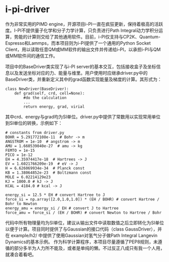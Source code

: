 # i-pi-driver

作为非常实用的PIMD engine，开源项目i-PI一直在疯狂更新，保持着极高的活跃度。I-PI不提供量子化学和分子力学计算，只负责进行Path Integral动力学积分运算，势能的计算则交给了其他通用软件。目前，i-PI仅支持与CP2K、Quantum-Espresso和Lammps，而本项目则为i-PI提供了一个通用的Python Socket Client，用以读取任意QM或MM软件的输出文件并传递给i-PI，以承担i-PI与QM或MM软件间的通信工作。

项目中的BaseDriver类实现了与i-PI server的基本交互，包括接收盒子及坐标信息以及发送坐标对应的力、能量与维里。用户使用时应继承driver.py中的BaseDriver类，并重新定义其中的grad函数实现能量及梯度的计算。其形式为：
```
class NewDriver(BaseDriver):
    def grad(self, crd, cell=None):
        #do the calculation
        ...
        return energy, grad, virial
```

其中crd、energy与grad均为SI单位。driver.py中提供了常数用以实现常用单位到SI单位的转换，示例如下：

```
# constants from driver.py
BOHR = 5.291772108e-11  # Bohr -> m
ANGSTROM = 1e-10  # angstrom -> m
AMU = 1.660539040e-27  # amu -> kg
FEMTO = 1e-15
PICO = 1e-12
EH = 4.35974417e-18  # Hartrees -> J
EV = 1.6021766209e-19  # eV -> J
H = 6.626069934e-34  # Planck const
KB = 1.38064852e-23  # Boltzmann const
MOLE = 6.02214129e23
KJ = 1000.0 # kJ -> J
KCAL = 4184.0 # kcal -> J

energy_si = 12.5 * EH # convert Hartree to J
force_si = np.array([2.0,1.0,1.0]) * (EH / BOHR) # convert Hartree / Bohr to Newton
energy_amu = energy_si / EH # convert J to Hartree
force_amu = force_si / (EH / BOHR) # convert Newton to Hartree / Bohr
```

代码中所有物理量均为SI单位，建议从输出文件中读取数值之后立即转化为SI单位以便于计算。项目同时提供了与Gaussian的接口代码（class GaussDriver），并在 example/h2/ 中提供了使用Gaussian对氢气分子做Path Integral Langevin Dynamics的基本示例。
作为科学计算程序，本项目尽量遵循了PEP8规则，未遵循的部分多半为人力所不能及，或者是单纯的懒。不过反正八成只有我一个人用，就凑合着看吧。
